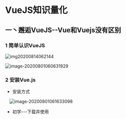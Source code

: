 

# VueJS知识量化  

## 一丶邂逅VueJS--Vue和Vuejs没有区别

### 1 简单认识VueJS

![img20200814062144](https://gitee.com/FcleverSD/Typora/raw/master/img/20200815162230.png)

![image-20200801060631929](https://cdn.jsdelivr.net/gh/FcleverB/images@master/img20200814062207.png)

### 2 安装Vue.js

- 安装方式

&emsp;![image-20200801061633098](https://cdn.jsdelivr.net/gh/FcleverB/images@master/img20200814062209.png)

- 初学---下载并使用<script>引入

&emsp;&emsp;![image-20200801061849690](https://cdn.jsdelivr.net/gh/FcleverB/images@master/img20200814062212.png)

- 使用WebStorm开发环境进行开发

  ![image-20200801062355338](https://cdn.jsdelivr.net/gh/FcleverB/images@master/img20200814062223.png)

  ![image-20200801062601220](https://cdn.jsdelivr.net/gh/FcleverB/images@master/img20200814062233.png)

### 3 Hello Vuejs

![image-20200801070735552](https://cdn.jsdelivr.net/gh/FcleverB/images@master/img20200814062235.png)

![image-20200801065239940](https://cdn.jsdelivr.net/gh/FcleverB/images@master/img20200814062239.png)

- 分析代码运行

![image-20200801070247328](https://cdn.jsdelivr.net/gh/FcleverB/images@master/img20200814062346.png)

### 4 Vue列表显示  v-for

![image-20200801071821182](https://gitee.com/FcleverSD/Typora/raw/master/img/20200815170751.png)

![image-20200801071925732](https://gitee.com/FcleverSD/Typora/raw/master/img/20200815170804.png)

![image-20200801071949694](https://cdn.jsdelivr.net/gh/FcleverB/images@master/img20200814062354.png)

### 5 案例:计数器  v-on  @click

![image-20200801074352447](https://gitee.com/FcleverSD/Typora/raw/master/img/20200815170810.png)

- 修正:methods是方法,不是函数,方法一般都是与某个实例挂钩的

![image-20200801074020160](https://gitee.com/FcleverSD/Typora/raw/master/img/20200815170822.png)

![image-20200801074037680](https://gitee.com/FcleverSD/Typora/raw/master/img/20200815170825.png)

![image-20200801074420265](https://gitee.com/FcleverSD/Typora/raw/master/img/20200815171035.png)

### 6 Vue中MVVM--Model  View  ViewModel

![1](https://gitee.com/FcleverSD/Typora/raw/master/img/20200815171040.png)

- 主要作用1:将JS中定义的数据中绑定到Dom中,而且Vue是响应式的,所以当Model数据发生改变时,页面View也会自动发生变化

- 主要作用2:当View上面有一些用户操作或者事件的时候,会回调methods中定义的指定函数,对数据进行操作

  ![1](https://gitee.com/FcleverSD/Typora/raw/master/img/20200815171101.png)

  ![image-20200801101034635](https://gitee.com/FcleverSD/Typora/raw/master/img/20200815171105.png)

  ![image-20200801101446122](https://gitee.com/FcleverSD/Typora/raw/master/img/20200815171110.png)

  - 修正:methods是方法不是函数,方法一般都是与某个实例挂钩的

  ![image-20200801101510727](https://gitee.com/FcleverSD/Typora/raw/master/img/20200815171114.png)

### 7 创建Vue实例传入的options

- 详细参考网址:https://cn.vuejs.org/v2/api/,配置的option有很多
- 常见--el,data,methods

&emsp;&emsp;![image-20200801103256661](https://gitee.com/FcleverSD/Typora/raw/master/img/20200815171119.png)

### 8 Vue生命周期

![img](https://gitee.com/FcleverSD/Typora/raw/master/img/20200815171202.png)

![image-20200801110108031](https://gitee.com/FcleverSD/Typora/raw/master/img/20200815171135.png)

## 二丶Vue基础语法

### 0 规范和ES6语法

#### 0.1 规范

- 前端普遍为缩进2个空格,更规范美观
- 后面用到的Vue脚手架工具-->.editconfig配置文件中也是要求使用2个空格进行缩进
- 添加一个vue开发的模板
  - ![image-20200801115020419](https://gitee.com/FcleverSD/Typora/raw/master/img/20200815171139.png)
  - ![image-20200801115046849](https://gitee.com/FcleverSD/Typora/raw/master/img/20200815171208.png)
  - ![image-20200801115133502](https://gitee.com/FcleverSD/Typora/raw/master/img/20200815171212.png)
  - 这样在html页面中直接输入vue然后点击tab即可自动生成

#### 0.1 ES6语法---let/var

- ![image-20200802152420187](https://gitee.com/FcleverSD/Typora/raw/master/img/20200815171215.png)
- ![image-20200802152442773](https://gitee.com/FcleverSD/Typora/raw/master/img/20200815171218.png)
- ![image-20200802152456559](https://gitee.com/FcleverSD/Typora/raw/master/img/20200815171221.png)

#### 0.2 ES6语法---const的使用

- ![image-20200802160226517](https://gitee.com/FcleverSD/Typora/raw/master/img/20200815171225.png)
- ![image-20200802160213904](https://gitee.com/FcleverSD/Typora/raw/master/img/20200815171227.png)

#### 0.3 ES6语法---对象增强写法

- ES6中,对对象字面量进行了很多增强
- ![image-20200802175221740](https://gitee.com/FcleverSD/Typora/raw/master/img/20200815171230.png)

### 1 插值操作

- 目的:将数据在DOM中进行显示
- 方式一    Mustache语法---使用{{}}形式
  - ![image-20200801125340446](https://gitee.com/FcleverSD/Typora/raw/master/img/20200815171233.png)
- 方式二   v-once
  - 主要应对的需求为第一次获取数据的时候,将数据在界面中合适位置显示,当数据发生变化之后,页面不作响应式改变
  - ![image-20200801130246041](https://gitee.com/FcleverSD/Typora/raw/master/img/20200815171238.png)
  - ![image-20200801131519894](https://gitee.com/FcleverSD/Typora/raw/master/img/20200815171241.png)
- 方式三    v-html
  - 如果从后端获取到的数据是一段html代码,如果使用Mustache语法{{}}进行输出的话,会将html的标签之类的代码也一并输出,这一般都不是我们想要的结果,如果希望让前端针对html格式进行解析的话,可以使用该指令显示出对应的内容
  - ![image-20200801133120406](https://cdn.jsdelivr.net/gh/FcleverB/images@master/typoraimgs/20200815144200.png)
  - ![image-20200801133128805](https://gitee.com/FcleverSD/Typora/raw/master/img/20200815171244.png)
- 方式四    v-text
  - 作用与Mustache相似,都是将数据显示在界面中,通常情况下,接受一个string类型数据
  - ![image-20200801133419102](https://gitee.com/FcleverSD/Typora/raw/master/img/20200815171246.png)
  - ![image-20200801133710614](https://gitee.com/FcleverSD/Typora/raw/master/img/20200815171249.png)
- 方式五   v-pre
  - 用于`跳过这个元素及其子元素的编译过程`,用来显示原本的Mustache语法
  - ![image-20200801134140247](https://gitee.com/FcleverSD/Typora/raw/master/img/20200815171251.png)
  - ![image-20200801134151984](https://gitee.com/FcleverSD/Typora/raw/master/img/20200815171254.png)
- 方式六    v-cloak  
  - cloak  斗篷的意思
  - 由于html页面的解析是从上往下解析的,我们在View中如果使用了{{}}方式来展示数据,只有当浏览器解析到JS代码中对应数据时才会进行数据绑定,但是某些情况下,JS代码可能响应比较慢的时候,可能会出现页面中先显示{{xxx}},然后JS解析完了,再显示xxx实际对应的数据,有一种"数据闪动"的错觉
  - ![image-20200801135734148](https://gitee.com/FcleverSD/Typora/raw/master/img/20200815171256.png)

### 2 绑定`属性`

#### 2.1 v-bind介绍

- 前面学习插值操作都是将值插入到模板的内容当中
- 但是,除了内容需要动态绑定依赖,元素的一些属性经常也需要动态来绑定
  - 比如动态绑定a元素的href属性
  - 比如动态绑定img元素的src属性

- 使用v-bind可以解决这个问题

  - ![image-20200802071810710](https://gitee.com/FcleverSD/Typora/raw/master/img/20200815171259.png)

#### 2.2 v-bind基础

- ![image-20200802073955312](https://gitee.com/FcleverSD/Typora/raw/master/img/20200815171302.png)

#### 2.3 v-bind语法糖---指令的简写

- ![image-20200802074113506](https://gitee.com/FcleverSD/Typora/raw/master/img/20200815171305.png)

#### 2.4 v-bind绑定class(一)--对象语法

- 绑定方式:对象语法
  - 含义为:   class中数据是一个对象
  - key可以不加单引号,value不加单引号,默认识别为变量,否则作为Boolean值(只能写Boolean值)
- 用法
  - ![image-20200802080930797](https://gitee.com/FcleverSD/Typora/raw/master/img/20200815171307.png)
  - ![image-20200802081403116](https://gitee.com/FcleverSD/Typora/raw/master/img/20200815171310.png)
  - ![image-20200802081653812](https://gitee.com/FcleverSD/Typora/raw/master/img/20200815171313.png)

#### 2.5 v-bind绑定class(二)--数组语法

- 绑定方式:数组语法
  - 含义:		class中数据为一个数组
- 用法
  - ![image-20200802081218259](https://gitee.com/FcleverSD/Typora/raw/master/img/20200815171315.png)
  - ![image-20200802082503981](https://gitee.com/FcleverSD/Typora/raw/master/img/20200815171318.png)

- 可以使用v-bind:style绑定一些css内联样式
- 平时写css属性名的时候,如font-size,在v-bind:style后,可以使用下面两种方式
  - 可以使用驼峰式  fontSize
  - 或者短横线分割,需要`用单引号括起来`  'font-size'
- ![image-20200802095742805](https://gitee.com/FcleverSD/Typora/raw/master/img/20200815171322.png)
- ![image-20200802095641792](https://gitee.com/FcleverSD/Typora/raw/master/img/20200815171325.png)
- ![image-20200802095652379](https://gitee.com/FcleverSD/Typora/raw/master/img/20200815171327.png)

#### 2.7 v-bind绑定style(二)---数组语法

- ![image-20200802102238988](https://gitee.com/FcleverSD/Typora/raw/master/img/20200815171330.png)
- ![image-20200802102227479](https://gitee.com/FcleverSD/Typora/raw/master/img/20200815171332.png)

### 3 计算属性
#### 3.1 计算属性基本使用
- 在插值语法中,可以在显示一些data中的数据
- 某些情况下,需要对数据进行一些转化后再显示,或者需要将多个数据结合起来显示
  - 如果有firstName和lastName两个变量,按照Mustache语法,显示完整名称的话,需要写{{firstName}}{{lastName}}
  - 如果多个地方需要用到,则需要重复写这样的代码
- 使用计算属性,可以很好解决上述类似问题,`计算属性写在computed`中
- ![image-20200802113047743](https://gitee.com/FcleverSD/Typora/raw/master/img/20200815171334.png)
#### 3.2 计算属性复杂使用

- 计算属性中也可以进行一些复杂操作
- ![image-20200802123251808](https://gitee.com/FcleverSD/Typora/raw/master/img/20200815171337.png)
- ![image-20200802123258767](https://gitee.com/FcleverSD/Typora/raw/master/img/20200815171342.png)

#### 3.3 计算属性的setter和getter

- 每一个计算属性都包含一个getter和setter
  - 之前的例子中,比如写了一个计算属性,使用{{totalPrice}}获取的时候,实际上就是调用getter方法
  - 某些情况下,也可以提供一个setter方法,但是不常用
- ![image-20200802131037003](https://gitee.com/FcleverSD/Typora/raw/master/img/20200815171344.png)
- ![image-20200802131016064](https://gitee.com/FcleverSD/Typora/raw/master/img/20200815171412.png)

#### 3.4 计算属性的缓存---以及和methods对比

- `计算属性多次调用的时候,只会调用一次,是有缓存的,性能高,而methods每次都是一次调用,性能低`
- 获取多次fullName,并在getter方法中输出信息,看调用了几次
- ![image-20200802131845149](https://gitee.com/FcleverSD/Typora/raw/master/img/20200815171348.png)
- ![image-20200802132013815](https://gitee.com/FcleverSD/Typora/raw/master/img/20200815171353.png)

### 4 事件监听  v-on

#### 4.1 介绍

- 前端开发中,经常需要和用户交互
  - 经常要监听用户一些动作,比如点击,拖拽,键盘事件等等
  - 在vue中,如何监听事件呢?使用V-on命令
- ![image-20200802180414832](https://gitee.com/FcleverSD/Typora/raw/master/img/20200815171415.png)

#### 4.2 v-on 基础

- ![image-20200802181432615](https://gitee.com/FcleverSD/Typora/raw/master/img/20200815171400.png)
- ![image-20200802181606457](https://gitee.com/FcleverSD/Typora/raw/master/img/20200815171403.png)

#### 4.3 v-on参数传递

- ![image-20200802191140058](https://gitee.com/FcleverSD/Typora/raw/master/img/20200815171418.png)
- ![image-20200802191149714](https://gitee.com/FcleverSD/Typora/raw/master/img/20200815171421.png)
- 

#### 4.4 v-on修饰符

- 某些情况下,拿到event的目的是进行一些事件的处理
- vue提供了修饰符来帮助处理一些事件
  - ![image-20200802204020264](https://gitee.com/FcleverSD/Typora/raw/master/img/20200815171424.png)
- ![image-20200803064913490](https://gitee.com/FcleverSD/Typora/raw/master/img/20200815171426.png)
- ![image-20200803064931697](https://gitee.com/FcleverSD/Typora/raw/master/img/20200815171429.png)
- ![image-20200803064919124](https://gitee.com/FcleverSD/Typora/raw/master/img/20200815171432.png)
- 键盘 keyCode值
  - ![image-20200803064410757](https://gitee.com/FcleverSD/Typora/raw/master/img/20200815171435.png)
  - ![image-20200803064419611](https://gitee.com/FcleverSD/Typora/raw/master/img/20200815171438.png)
  - ![image-20200803064434676](https://gitee.com/FcleverSD/Typora/raw/master/img/20200815171441.png)

### 5 条件判断---v-if

#### 5.1 v-if  v-else  v-else if

- ![image-20200803072748037](https://gitee.com/FcleverSD/Typora/raw/master/img/20200815171443.png)
- ![image-20200803072757653](https://gitee.com/FcleverSD/Typora/raw/master/img/20200815171446.png)
- ![image-20200803072812268](https://gitee.com/FcleverSD/Typora/raw/master/img/20200815171448.png)
- ![image-20200803072857702](https://gitee.com/FcleverSD/Typora/raw/master/img/20200815171451.png)

#### 5.2 登录切换案例

- ![image-20200803073801055](https://gitee.com/FcleverSD/Typora/raw/master/img/20200815171454.png)
- 案例中存在的问题
  - ![image-20200803073833213](https://gitee.com/FcleverSD/Typora/raw/master/img/20200815171456.png)
  - ![image-20200803073926895](https://gitee.com/FcleverSD/Typora/raw/master/img/20200815171459.png)

#### 5.3 v-show

- v-show和v-if作用相似,都是决定一个元素是否渲显示
- v-show与v-if的区别
  - v-if当条件为false的时候,压根不会有对应元素在dom中
  - v-show条件为false的时候,仅仅是将元素的display属性设置为none
- 开发中选择
  - 当需要在显示与隐藏直接切换频率很高的时候,选择v-show
  - 只有一次切换时,通常使用v-if,`用的更多`
- ![image-20200804060733913](https://gitee.com/FcleverSD/Typora/raw/master/img/20200815171502.png)
- ![image-20200804060649807](https://gitee.com/FcleverSD/Typora/raw/master/img/20200815171504.png)

### 6 循环遍历

#### 6.1 v-for遍历数组

- ![image-20200804063649812](https://gitee.com/FcleverSD/Typora/raw/master/img/20200815171507.png)
- ![image-20200804063705894](https://gitee.com/FcleverSD/Typora/raw/master/img/20200815171509.png)

#### 6.2 v-for遍历对象

- ![image-20200804063748409](https://gitee.com/FcleverSD/Typora/raw/master/img/20200815171514.png)
- ![image-20200804063758630](https://gitee.com/FcleverSD/Typora/raw/master/img/20200815171517.png)

#### 6.3 组件的key属性(暂时没有理解)

- ![image-20200804071145743](https://gitee.com/FcleverSD/Typora/raw/master/img/20200815171520.png)
- ![image-20200804072200593](https://gitee.com/FcleverSD/Typora/raw/master/img/20200815171522.png)

#### 6.4 检测数组更新

- ![image-20200804071850957](https://gitee.com/FcleverSD/Typora/raw/master/img/20200815171525.png)
  - ![image-20200804075210927](https://gitee.com/FcleverSD/Typora/raw/master/img/20200815171527.png)
  - ![image-20200804075419815](https://gitee.com/FcleverSD/Typora/raw/master/img/20200815171736.png)
  - push()--并且返回插入的位置,可以一次添加多个元素
  - pop()--删除最后一个元素,返回移除的元素内容
  - shiift()---删除第一个元素,返回移除的元素内容
  - unshift()--在数组最前面添加元素,返回插入元素是第几个被插入的,可以一次添加多个元素
  - splice()--插入/删除/替换
  - sort()---排序
  - reverse()---反转

### 7 购物车案例

- HTML

  ```HTML
  <!DOCTYPE html>
  <html lang="en">
  <head>
    <meta charset="UTF-8">
    <title>Title</title>
    <!--引入CSS样式-->
    <link href="style.css" rel="stylesheet" type="text/css">
  </head>
  <body>
  <div id="app">
    <div v-if="books.length">
      <table>
        <thead>
        <tr>
          <th></th>
          <th>书籍名称</th>
          <th>出版日期</th>
          <th>价格</th>
          <th>购买数量</th>
          <th>操作</th>
        </tr>
        </thead>
        <tbody>
        <tr v-for="(item,index) in books">
          <td>{{index+1}}</td>
          <td>{{item.name}}</td>
          <td>{{item.date}}</td>
          <!--保留两位小数-->
          <!--方式一：方法形式-->
          <!--      <td>{{ getFinalPrice(item.price)}}</td>-->
          <!--方式二：过滤器    参数  |  过滤器-->
          <td>{{item.price | showPrice}}</td>
          <!--      <td>{{item.price}}</td>-->
          <td>
            <button :disabled="item.count <=1" @click="decrement(item)">-</button>
            {{item.count}}
            <button @click="increment(item)">+</button>
          </td>
          <td>
            <button @click="removeBook(index)">移除</button>
          </td>
        </tr>
        </tbody>
      </table>
      <h2>总价格:{{totalPrice | showPrice}}</h2>
    </div>
    <h2 v-else>购物车为空</h2>
  </div>
  
  <!-- 二者顺序不能乱  因为main.js里面要用到vue-->
  <script src="../js/vue.js"></script>
  <script src="main.js"></script>
  <script>
  
  </script>
  </body>
  </html>
  ```

- css

  ```HTML
  table {
    border: 1px solid #e9e9e9;
    border-collapse: collapse;
    border-spacing: 0;
  }
  
  th, td {
    padding: 8px 16px;
    border: 1px solid #e9e9e9;
    text-align: left;
  }
  
  th {
    background-color: #f7f7f7;
    color: #5c6b77;
    font-weight: 600;
  }
  ```

- js

  ```HTML
  const app = new Vue({
    el: '#app',
    data: {
      disable: false,
      books: [
        {
          id: 1,
          name: '《算法导论》',
          date: '2006-9',
          price: 85.00,
          count: 1
        },
        {
          id: 2,
          name: '《UNIX编程艺术》',
          date: '2006-2',
          price: 59.00,
          count: 1
        },
        {
          id: 3,
          name: '《编程珠玑》',
          date: '2008-10',
          price: 39.00,
          count: 1
        },
        {
          id: 4,
          name: '《代码大全》',
          date: '2006-3',
          price: 128.00,
          count: 1
        },
      ]
    },
    methods: {
      decrement(item){
        if (item.count != 1){
          item.count--;
        }
        this.disable = true;
      },
      increment(item){
        item.count++
      },
      removeBook(index){
        this.books.splice(index,1);
      },
      // getFinalPrice(price){
      //   return '￥'+price.toFixed(2);
      // }
    },
    filters: {
      //会自动传入参数
      showPrice(price){
        return '￥'+price.toFixed(2);
      }
    },
    computed: {
      totalPrice(){
        let sum=0;
        // for(let i=0;i<this.books.length;i++){
        //   sum += this.books[i].price * this.books[i].count;
        // }
        for(let book of this.books){
          sum += book.price * book.count;
        }
        return sum;
      }
    }
  })
  ```

- 效果

  ![image-20200805155407635](https://gitee.com/FcleverSD/Typora/raw/master/img/20200815171534.png)

### 8 v-model

#### 8.1 基本使用和原理

- ![image-20200805192026804](https://gitee.com/FcleverSD/Typora/raw/master/img/20200815171537.png)
- ![image-20200805192034863](https://gitee.com/FcleverSD/Typora/raw/master/img/20200815171741.png)

#### 8.2 v-model结合radio

- 注意:label标签中for属性的巧妙使用--与对应元素绑定

- ![image-20200806092057526](https://gitee.com/FcleverSD/Typora/raw/master/img/20200815171541.png)

#### 8.3 v-model结合Checkbox

- 新了解
  - checkbox可以实现单选或者多选
- ![image-20200806095154283](https://gitee.com/FcleverSD/Typora/raw/master/img/20200815171544.png)
- ![image-20200806095229631](https://gitee.com/FcleverSD/Typora/raw/master/img/20200815171547.png)

#### 8.4 v-model结合select

- ![image-20200806130247362](https://gitee.com/FcleverSD/Typora/raw/master/img/20200815171549.png)
- ![image-20200806130256118](https://gitee.com/FcleverSD/Typora/raw/master/img/20200815171552.png)
- ![image-20200806130315628](https://gitee.com/FcleverSD/Typora/raw/master/img/20200815171554.png)

#### 8.5 值绑定

- ![image-20200806140136173](https://gitee.com/FcleverSD/Typora/raw/master/img/20200815171557.png)

- ![image-20200806140116932](https://gitee.com/FcleverSD/Typora/raw/master/img/20200815171600.png)

#### 8.6 v-model修饰符使用

- ![image-20200806135831860](https://gitee.com/FcleverSD/Typora/raw/master/img/20200815171603.png)

- ![image-20200806135733494](https://gitee.com/FcleverSD/Typora/raw/master/img/20200815171605.png)

## 三丶组件化开发

### 1 认识组件化

#### 1.1 什么是组件化

- ![image-20200806143919701](https://gitee.com/FcleverSD/Typora/raw/master/img/20200815171608.png)

#### 1.2 vue中组件化思想

- ![image-20200806144206857](https://gitee.com/FcleverSD/Typora/raw/master/img/20200815171611.png)

### 2 注册组件

#### 2.1 步骤

- `通过下面这种方式默认的就是全局组件,对于局部组件后续会谈到`

- ![image-20200806155531483](https://gitee.com/FcleverSD/Typora/raw/master/img/20200815171614.png)
- ![image-20200806155618513](https://gitee.com/FcleverSD/Typora/raw/master/img/20200815171617.png)

#### 2.2 步骤解析

- ![image-20200806155730626](https://gitee.com/FcleverSD/Typora/raw/master/img/20200815171619.png)
- ![image-20200806155741883](https://gitee.com/FcleverSD/Typora/raw/master/img/20200815171622.png)

### 3 全局组件和局部组件

- ![image-20200806161217780](https://gitee.com/FcleverSD/Typora/raw/master/img/20200815171626.png)
- ![image-20200806161337973](https://gitee.com/FcleverSD/Typora/raw/master/img/20200815171628.png)

#### 3.1 全局组件

- ![image-20200806161242905](https://gitee.com/FcleverSD/Typora/raw/master/img/20200815171631.png)

#### 3.2 局部组件

- ![image-20200806161247410](https://gitee.com/FcleverSD/Typora/raw/master/img/20200815171637.png)

### 4 父组件和子组件

- ![image-20200806165254329](https://gitee.com/FcleverSD/Typora/raw/master/img/20200815171640.png)

- ![image-20200806165031036](https://gitee.com/FcleverSD/Typora/raw/master/img/20200815171643.png)
- ![image-20200806165158658](https://gitee.com/FcleverSD/Typora/raw/master/img/20200815171646.png)

### 5 注册组件语法糖

- ![image-20200806173047472](https://gitee.com/FcleverSD/Typora/raw/master/img/20200815171648.png)
- ![image-20200806173140712](https://gitee.com/FcleverSD/Typora/raw/master/img/20200815171651.png)

### 6 模板的分离写法--template写起来结构比较复杂

- ![image-20200806180117520](https://gitee.com/FcleverSD/Typora/raw/master/img/20200815171656.png)
- ![image-20200806180148246](https://gitee.com/FcleverSD/Typora/raw/master/img/20200815171659.png)

### 7 组件数据存放

#### 7.1 组件`不可以访问`vue实例中的数据(data中数据)

- ![image-20200807072535666](https://gitee.com/FcleverSD/Typora/raw/master/img/20200815171702.png)
- ![image-20200810073543218](https://gitee.com/FcleverSD/Typora/raw/master/img/20200815171705.png)
- ![image-20200810073602301](https://gitee.com/FcleverSD/Typora/raw/master/img/20200815171707.png)

### 5 父子组件通信

- ![image-20200810073629136](https://gitee.com/FcleverSD/Typora/raw/master/img/20200815171710.png)

### 6 父级向子级传递

- ![image-20200810073640980](https://gitee.com/FcleverSD/Typora/raw/master/img/20200815171712.png)
- ![image-20200810073651831](https://gitee.com/FcleverSD/Typora/raw/master/img/20200815171715.png)
- ![image-20200810073734431](https://gitee.com/FcleverSD/Typora/raw/master/img/20200815171718.png)
- ![image-20200810073727788](https://gitee.com/FcleverSD/Typora/raw/master/img/20200815171721.png)

### 7 父传子驼峰问题

- ![image-20200810073842392](https://gitee.com/FcleverSD/Typora/raw/master/img/20200815171723.png)

### 8 子级向父级传递

- ![image-20200810075238448](https://gitee.com/FcleverSD/Typora/raw/master/img/20200815171726.png)

### 9 父子组件访问方式

#### 9.1 父组件访问子组件

##### 9.1.1 $children

- 父组件中获取的$children数组的长度不是根据父组件中components属性中定义的数量决定的，而是看父组件管理的app中使用了多少次子组件
- 通过$children[3].name等索引的方式获取子组件中的数据是不可取的，因为需求在变化，可能就会出现之前指定的索引值，不能获取到对应数据（比如中间插入了新的子组件，那么索引值就需要变化）
- ![image-20200813084027676](https://cdn.jsdelivr.net/gh/FcleverB/images@master/img20200813084027.png)
- ![image-20200813083920851](https://cdn.jsdelivr.net/gh/FcleverB/images@master/img20200813083920.png)
- ![image-20200813083817970](https://cdn.jsdelivr.net/gh/FcleverB/images@master/img20200813083818.png)
- ![image-20200810183814392](https://gitee.com/FcleverSD/Typora/raw/master/img/20200815171730.png)
- ![image-20200813084127560](https://cdn.jsdelivr.net/gh/FcleverB/images@master/img20200813084127.png)

##### 9.1.2 $refs

- 父访问子更常用的方式，绝大多数都采用这个，this.$refs是一个对象类型，默认是一个空对象
- ![image-20200813084157149](https://cdn.jsdelivr.net/gh/FcleverB/images@master/img20200813084157.png)

#### 9.2 子组件访问父组件

##### 9.2.1 $parent

- ![image-20200813085159281](https://cdn.jsdelivr.net/gh/FcleverB/images@master/img20200813085225.png)
- ![image-20200813085302321](https://cdn.jsdelivr.net/gh/FcleverB/images@master/img20200813085302.png)
- 这里的父组件本身就是一个Vue实例，因此输出的时候显示的是一个Vue对象
- ![image-20200813085052955](https://cdn.jsdelivr.net/gh/FcleverB/images@master/img20200813085230.png)
- ![image-20200813090247842](https://cdn.jsdelivr.net/gh/FcleverB/images@master/img20200813090247.png)

#### 9.3 $root访问根组件

- 作用:访问到当前组件的根组件,可以获取到根组件的数据
- 获取到的内容是对象类型

### 10 非父子组件通信---视频未讲

- ![image-20200813091354027](https://cdn.jsdelivr.net/gh/FcleverB/images@master/img20200813091354.png)

### 11 插槽slot

#### 11.1 编译作用域

#### 11.2 为什么使用slot

- slot翻译为插槽
  - 插槽的目的是让设备具备更多的扩展性
- 组件的插槽
  - 可以由使用者来决定组件内部显示什么内容,通过传参的方式
  - ![image-20200813091602316](https://cdn.jsdelivr.net/gh/FcleverB/images@master/img20200813091602.png)

#### 11.3 如何封装slot

- ![image-20200814063222861](https://cdn.jsdelivr.net/gh/FcleverB/images@master/typoraimgs/20200814074441.png)

#### 11.4 slot基本使用

- ![image-20200814065459560](https://cdn.jsdelivr.net/gh/FcleverB/images@master/typoraimgs/20200814065459.png)
- ![image-20200814064930395](https://cdn.jsdelivr.net/gh/FcleverB/images@master/img20200814065058.png)
- ![image-20200814064946277](https://cdn.jsdelivr.net/gh/FcleverB/images@master/typoraimgs/20200814065254.png)

#### 11.5 具名插槽slot

- 在组件的使用中
  - 传入的值会替换组件中template中的所有非具名插槽,具名插槽不受影响
    - 而且传入多个值的话,那么多个值也都会传递到插槽中,不会发生替换
  - 传入的值如果想要替换具名插槽,就需要在传入的值的标签内定义slot属性并指定对应slot的name属性值
    - 对同一个具名插槽指定传入值,多个值都会传入进去,不会发生覆盖
- ![image-20200814072246938](https://cdn.jsdelivr.net/gh/FcleverB/images@master/typoraimgs/20200814074431.png)
- ![image-20200814072220540](https://cdn.jsdelivr.net/gh/FcleverB/images@master/typoraimgs/20200814074425.png)

#### 11.6 编译作用域

- 父组件模板的所有东西都会在父级作用域内编译；子组件模板的所有东西都会在子级作用域内编译。
- ![image-20200814080437813](https://cdn.jsdelivr.net/gh/FcleverB/images@master/typoraimgs/20200814080437.png)
- ![image-20200814080422787](https://cdn.jsdelivr.net/gh/FcleverB/images@master/typoraimgs/20200814080422.png)

#### 11.7 作用域插槽

- 作用域插槽是一个比较难理解的点,官方文档说的不是很清晰
- `父组件替换子组件中插槽中的标签,但是内容由子组件提供`
- 需求
  - ![image-20200814083049098](https://cdn.jsdelivr.net/gh/FcleverB/images@master/typoraimgs/20200814085410.png)
- ![image-20200814085207855](https://cdn.jsdelivr.net/gh/FcleverB/images@master/typoraimgs/20200814085432.png)
- ![image-20200814085321824](https://cdn.jsdelivr.net/gh/FcleverB/images@master/typoraimgs/20200814085410.png)
- ![image-20200814085352913](https://cdn.jsdelivr.net/gh/FcleverB/images@master/typoraimgs/20200814085352.png)

## 四丶模块化开发

- 模块化---现在前端三大框架(Angular、React、Vue)---开发时都用到了模块化思想

### 1 JavaScript原始功能

- ![image-20200815123916713](https://cdn.jsdelivr.net/gh/FcleverB/images@master/typoraimgs/20200815144304.png)

### 2 匿名函数解决方案

- ![image-20200815141534307](https://cdn.jsdelivr.net/gh/FcleverB/images@master/typoraimgs/20200815144257.png)

### 3 使用模块作为出口

- ![image-20200815141655956](https://cdn.jsdelivr.net/gh/FcleverB/images@master/typoraimgs/20200815143505.png)

### 4 CommonJS

- ![image-20200815153803255](https://gitee.com/FcleverSD/Typora/raw/master/img/20200815153803.png)

### 5 export使用

- ![image-20200815160508368](https://gitee.com/FcleverSD/Typora/raw/master/img/20200815160508.png)

### 6 导出函数或者类

- ![image-20200815160519309](https://gitee.com/FcleverSD/Typora/raw/master/img/20200815160519.png)

### 7 export default

- 前面讲的导出方式,你导出什么名字,别人导入时,使用的名字也是这个,不能改变
- 通过export default可以让别人使用时自定义使用什么名称来使用导入的内容
- ![image-20200815161805849](https://gitee.com/FcleverSD/Typora/raw/master/img/20200815161805.png)
- ![image-20200815161813270](https://gitee.com/FcleverSD/Typora/raw/master/img/20200815161813.png)

- ![image-20200815160531983](https://gitee.com/FcleverSD/Typora/raw/master/img/20200815160532.png)

### 8 import使用

- ![image-20200815160541000](https://gitee.com/FcleverSD/Typora/raw/master/img/20200815160541.png)

## 五丶webpack详解----卸磨杀驴

### 1 认识Webpack

### 1.1 什么是Webpack

- webpack是属于一种开发时依赖,开发过程中需要使用它对项目中一些模块进行打包,后面直接使用打包后的文件即可,在项目开发完毕后就用不到webpack了,有种"卸磨杀驴"的感觉.

- ![image-20200815174229796](https://gitee.com/FcleverSD/Typora/raw/master/img/20200815174229.png)

### 1.2 前端模块化

- ![image-20200815174243208](https://gitee.com/FcleverSD/Typora/raw/master/img/20200815174243.png)

### 1.3 和grunt/gulp的对比

- ![image-20200815174258328](https://gitee.com/FcleverSD/Typora/raw/master/img/20200815174258.png)

### 1.4 webpack安装

- ![image-20200815174312281](https://gitee.com/FcleverSD/Typora/raw/master/img/20200815174312.png)

### 2 准备工作

- ![image-20200815182806654](https://gitee.com/FcleverSD/Typora/raw/master/img/20200815182806.png)
- ![image-20200815182817668](https://gitee.com/FcleverSD/Typora/raw/master/img/20200815182817.png)
- ![image-20200815182828152](https://gitee.com/FcleverSD/Typora/raw/master/img/20200815182828.png)

### 3 入口和出口

- ![image-20200815190359661](https://gitee.com/FcleverSD/Typora/raw/master/img/20200815190359.png)
- ![image-20200815190415445](https://gitee.com/FcleverSD/Typora/raw/master/img/20200815190415.png)
- 动态获取绝对路径的时候,我们需要借助于node的path包,但是当前项目中并没有这个包,所以需要安装一下
- 通过使用npm init来进行初始化
  - ![image-20200815185635868](https://gitee.com/FcleverSD/Typora/raw/master/img/20200815185635.png)
  - ![image-20200815185825308](https://gitee.com/FcleverSD/Typora/raw/master/img/20200815185825.png)
- 此时在目录中会生成一个pakage.json的文件,该文件记录了当前项目的一些信息
  - ![image-20200815185858240](https://gitee.com/FcleverSD/Typora/raw/master/img/20200815185858.png)
  - ![image-20200815185918415](https://gitee.com/FcleverSD/Typora/raw/master/img/20200815185918.png)
- npm run xxx一些命令
  - npm run serve:
  - npm run build:打包
  - num run xxx:此时就会查找项目中的package.json文件中的scripts(脚本),比如下面这个文件内容
    - ![image-20200816080547060](https://gitee.com/FcleverSD/Typora/raw/master/img/20200816080547.png)
    - 此时执行npm run test的时候,就会执行该文件中对应于test的命令
  - 此时就可以联系一下深圳案件的前端项目中,README.md文档中写的需要安装依赖的命令了
    - ![image-20200816081203814](https://gitee.com/FcleverSD/Typora/raw/master/img/20200816081203.png)
    - 这里就可以在项目根目录下去找对应的package.json文件了,为啥非得是项目根下的,因为README.md文档里面直接直接该命令,默认打开Terminal的时候就是项目根,因此可以推测npm init的命令执行位置也是项目根目录
      - ![image-20200816081334983](https://gitee.com/FcleverSD/Typora/raw/master/img/20200816081335.png)
  - 使用这种方式的优点在于它执行的命令是优先在本地执行该命令,之前都是全局的安装了webpack,但是在实际开发中,每个项目都有本地的一个webpack的包,这个是为了更好的适用于当前项目的特点,可能项目使用的某些版本和全局的有区别.

### 4 局部安装webpack

- ![image-20200816084408891](https://gitee.com/FcleverSD/Typora/raw/master/img/20200816084408.png)
- 第一步,项目中安装局部webpack,跟教程的话,也是安装一个3.6.0的,Vue CLI3中升级到了webpack4,但是将配置文件隐藏了起来,看起来不方便(公司内网安装不行,需要换外网)
  - ![image-20200816084820264](https://gitee.com/FcleverSD/Typora/raw/master/img/20200816084820.png)
  - ![image-20200816085413861](https://gitee.com/FcleverSD/Typora/raw/master/img/20200816085413.png)
- 第二步,查看安装后的改变
  - 执行安装命令的路径也很关键,在哪里执行命令,npm下载的一些文件就会存在于当前文件目录下
  - ![image-20200816084939038](https://gitee.com/FcleverSD/Typora/raw/master/img/20200816084939.png)
  - 查看一下package.json文件,可以发现新增了一些内容,该内容为开发时依赖,与之对应的是运行时依赖,也是可以定义在package.json文件中,比如下图二(该部分不是上面命令自动生成的,而是自己写出来作为比较的)
    - ![image-20200816085459574](https://gitee.com/FcleverSD/Typora/raw/master/img/20200816085459.png)
    - ![image-20200816085724447](https://gitee.com/FcleverSD/Typora/raw/master/img/20200816085724.png)
  - node_modules文件夹是默认生成的目录,里面含有一大堆的包,里面我们可以找到webpack
    - ![image-20200816085922229](https://gitee.com/FcleverSD/Typora/raw/master/img/20200816085922.png)
    - 但是只要是在终端中输入webpack命令使用的都是全局webpack,终端包括两个win+r+cmd和IDEA的Terminal
    - 如何使用本地webpack呢?
      - 第一种:通过package.json中定义一个脚本,执行webpack命令,那么实际执行的就是本地的webpack命令
        - ![image-20200816090426829](https://gitee.com/FcleverSD/Typora/raw/master/img/20200816090426.png)
        - ![image-20200816093628124](https://gitee.com/FcleverSD/Typora/raw/master/img/20200816093628.png)
      - 第二种
        - 通过node_modules文件夹中的webpack命令
        - ![image-20200816090719822](https://gitee.com/FcleverSD/Typora/raw/master/img/20200816090719.png)
  - package-lock.json
    - ![image-20200816094719184](https://gitee.com/FcleverSD/Typora/raw/master/img/20200816094719.png)

### 5 loader

#### 5.1 介绍

- ![image-20200816100903991](https://gitee.com/FcleverSD/Typora/raw/master/img/20200816100904.png)
- ![image-20200816115842967](https://gitee.com/FcleverSD/Typora/raw/master/img/20200816115843.png)

#### 5.2 CSS文件处理

- ![image-20200816102641767](https://gitee.com/FcleverSD/Typora/raw/master/img/20200816102641.png)
- ![image-20200816102700088](https://gitee.com/FcleverSD/Typora/raw/master/img/20200816102700.png)
- 如果不清楚使用哪个loader的话,可以进入到官网中进行查看
  - ![image-20200816103931847](https://gitee.com/FcleverSD/Typora/raw/master/img/20200816103931.png)
  - 然后需要哪种loader直接点击对应的loader即可进入到详细介绍中,比如css-loader
    - 其中test是正则表达式,是用来做匹配的
    - ![image-20200816104102030](https://gitee.com/FcleverSD/Typora/raw/master/img/20200816104102.png)
- 一定要注意后续安装的各种loader都要和视频中版本匹配一致,否则会出错
- ![image-20200816111334236](https://gitee.com/FcleverSD/Typora/raw/master/img/20200816111334.png)
- ![image-20200816111344798](https://gitee.com/FcleverSD/Typora/raw/master/img/20200816111344.png)
- 再次执行npm run build进行打包,然后查看是否背景颜色发生了变化
  - ![image-20200816111433075](https://gitee.com/FcleverSD/Typora/raw/master/img/20200816111433.png)
- 安装后的loader都可以在package.json中看到配置信息
  - ![image-20200816114718716](https://gitee.com/FcleverSD/Typora/raw/master/img/20200816114718.png)

#### 5.3 less文件处理

- ![image-20200816121520614](https://gitee.com/FcleverSD/Typora/raw/master/img/20200816121520.png)
- ![image-20200816121529726](https://gitee.com/FcleverSD/Typora/raw/master/img/20200816121529.png)
- ![image-20200816121541430](https://gitee.com/FcleverSD/Typora/raw/master/img/20200816121541.png)

#### 5.4 图片文件处理

- ![](https://gitee.com/FcleverSD/Typora/raw/master/img/20200816142801.png)
- ![image-20200816142813219](https://gitee.com/FcleverSD/Typora/raw/master/img/20200816142813.png)
- ![image-20200816142821479](https://gitee.com/FcleverSD/Typora/raw/master/img/20200816142821.png)
- ![image-20200816142829122](https://gitee.com/FcleverSD/Typora/raw/master/img/20200816142829.png)
- ![image-20200816142837971](https://gitee.com/FcleverSD/Typora/raw/master/img/20200816142838.png)

#### 5.5 ES6语法处理

- ![image-20200816144522307](https://gitee.com/FcleverSD/Typora/raw/master/img/20200816144522.png)

### 6 webpack集成Vue

#### 6.1 引入vue.js

- ![image-20200817084451859](https://gitee.com/FcleverSD/Typora/raw/master/img/20200817084452.png)

#### 6.2 打包项目--错误信息

- ![](https://gitee.com/FcleverSD/Typora/raw/master/img/20200817084505.png)

#### 6.3 el和template区别

- ![image-20200817090217331](https://gitee.com/FcleverSD/Typora/raw/master/img/20200817090217.png)
- ![image-20200817090230355](https://gitee.com/FcleverSD/Typora/raw/master/img/20200817090230.png)

#### 6.4 vue组件化开发引入

- ![image-20200817142156575](https://gitee.com/FcleverSD/Typora/raw/master/img/20200817142156.png)

#### 6.5 .vue文件封装处理

- ![image-20200817142210008](https://gitee.com/FcleverSD/Typora/raw/master/img/20200817142210.png)
- ![image-20200817142218238](https://gitee.com/FcleverSD/Typora/raw/master/img/20200817142218.png)

### 7 Plugin

- ![image-20200817172524937](https://gitee.com/FcleverSD/Typora/raw/master/img/20200817172525.png)
- ![image-20200817172535484](https://gitee.com/FcleverSD/Typora/raw/master/img/20200817172535.png)
- ![image-20200817172543438](https://gitee.com/FcleverSD/Typora/raw/master/img/20200817172543.png)
- 开发阶段是不推荐对JS代码进行压缩的,因为压缩之后的代码难以阅读,而且在浏览器进行调试非常不方便,等代码测试完发布的时候再使用压缩就可以了
- ![image-20200817172553805](https://gitee.com/FcleverSD/Typora/raw/master/img/20200817172553.png)

### 8 搭建本地服务器

- ![image-20200817181136957](https://gitee.com/FcleverSD/Typora/raw/master/img/20200817181137.png)
- ![image-20200817181146563](https://gitee.com/FcleverSD/Typora/raw/master/img/20200817181146.png)
- ![image-20200817181153306](https://gitee.com/FcleverSD/Typora/raw/master/img/20200817181153.png)

### webpack配置文件的分离

- 将原本的webpack.config.js文件抽离成3个文件:base.config.js是开发和生产环境中都可以使用的,prod.config.js文件是生产环境中使用的依赖,dev.config.js文件是开发时用到的依赖

- base.config.js

  ```
  /*
  * 使用node的语法来使用绝对路径
  * */
  // require方式导入包的时候,默认从node_module下开始查找
  const path = require('path');   //会自动在node包中查找
  const VueLoaderPlugin = require('vue-loader/lib/plugin')
  const webpack = require('webpack')  //版权信息,将版权信息打印在打包后的文件中
  const HtmlWebpackPlugin = require('html-webpack-plugin')
  const uglifyjswebpackplugin = require('uglifyjs-webpack-plugin')  //js文件压缩
  
  module.exports = {
    // 入口:可以是字符串/数组/对象,本次中入口只有一个,所以写一个字符串就行了
    entry: './src/main.js',
    // 出口:一般是一个对象,至少至少包含两个属性,path表示输出路径,filename表示输出的文件名
    output: {    //出口,打包后输出文件的位置
      //动态获取绝对路径
      // __dirname是一个全局变量,保存着当前文件所在的文件路径,继续拼接一个字符串,最终形成一个路径
      path: path.resolve(__dirname, 'dist'),   //path必须要写绝对路径,否则会报错
      filename: 'bundle.js',
      // publicPath: 'dist/'   //涉及到url的内容打包之后都会到该目录下(实际是前面拼接该路径)
    },
    module: {
      rules: [
        {
          test: /\.css$/,
          // 数组形式设置loader,从右向左加载
          use: ['style-loader', 'css-loader']
        },
        //使用对象的方式,可以针对不同的loader设置其他属性
        {
          test: /\.less$/,
          // 注意loader的顺序,加载顺序从下往上,其实也是从右往左
          use: [{
            loader: "style-loader" // creates style nodes from JS strings
          }, {
            loader: "css-loader" // translates CSS into CommonJS
          }, {
            loader: "less-loader" // compiles Less to CSS
          }]
        },
        //图片文件
        {
          test: /\.(png|jpg|gif)$/,
          use: [
            {
              loader: 'url-loader',
              options: {
                name: 'img/[name].[hash:8].[ext]',
                limit: 40960    // 40*1024=40960k
              }
            }
          ]
        },
        //配置babel
        {
          test: /\.js$/,
          exclude: /(node_modules|bower_components)/,
          use: {
            loader: 'babel-loader',
            options: {
              presets: ['es2015']
            }
          }
        },
        //配置vueloader
        {
          test: /\.vue$/,
          use: ['vue-loader'],
        }
      ],
    },
    resolve: {
      alias: {
        'vue$': 'vue/dist/vue.esm.js'
      }
    },
    plugins: [
      new VueLoaderPlugin(),
      new webpack.BannerPlugin('最终版本归Fclever所有'),
      new HtmlWebpackPlugin({
        //从当前目录开始查找
        template: 'index.html'
      }),
    ],
  }
  ```

- prod.config.js

  ```
  /*
  * 生产环境
  * */
  const uglifyjswebpackplugin = require('uglifyjs-webpack-plugin')  //js文件压缩
  
  module.exports = {
    plugins: [
      new uglifyjswebpackplugin()
    ]
  }
  ```

  

- dev.config.js

  ```
  /*
  * 开发时
  * */
  module.exports = {
    devServer: {
      contentBase: './dist',
      inline: true,
      port: 9091
    }
  }
  ```

  

- 需要安装一个包  npm install webpack-merge@4.1.5 --save-dev,然后修改配置文件内容

  - ![image-20200818075907812](https://gitee.com/FcleverSD/Typora/raw/master/img/20200818075907.png)
  - ![image-20200818075915577](https://gitee.com/FcleverSD/Typora/raw/master/img/20200818075915.png)

- 这样配置完之后,就可以吧原本的webpack.config.js删除了,此时如果在06文件路径下执行一些npn命令就会报错了,因为找不到对应的配置文件

  - ![image-20200818075137061](https://gitee.com/FcleverSD/Typora/raw/master/img/20200818075137.png)

- 所以需要在package.json文件中配置对应的配置文件的位置

  - ![image-20200818075321650](https://gitee.com/FcleverSD/Typora/raw/master/img/20200818075321.png)

- 重新执行npm run build,可以发现实际打包后的文件在build/dist文件夹下面,因为base.config.js文件在build目录下,打包的输出目录也是基于该文件的路径下去存储的

  - ![image-20200818080255985](https://gitee.com/FcleverSD/Typora/raw/master/img/20200818080256.png)

## 六丶Vue CLI详解(脚手架)

### 1 什么是Vue CLI

- ![image-20200818112546722](https://gitee.com/FcleverSD/Typora/raw/master/img/20200818112546.png)

### 2 Vue CLI使用前提--Node|Webpack

- ![](https://gitee.com/FcleverSD/Typora/raw/master/img/20200818112612.png)
- ![image-20200818112626735](https://gitee.com/FcleverSD/Typora/raw/master/img/20200818112626.png)

### 3 VueCLI使用

- ![image-20200818112640153](https://gitee.com/FcleverSD/Typora/raw/master/img/20200818112640.png)
- ![image-20200818112650189](https://gitee.com/FcleverSD/Typora/raw/master/img/20200818112650.png)

### 4 VueCLI详解

- ![image-20200818112930537](https://gitee.com/FcleverSD/Typora/raw/master/img/20200818112930.png)
- ![image-20200818112939267](https://gitee.com/FcleverSD/Typora/raw/master/img/20200818112939.png)
- ![image-20200818112955978](https://gitee.com/FcleverSD/Typora/raw/master/img/20200818112956.png)

### 5 目录结构详解

- ![image-20200818112730385](https://gitee.com/FcleverSD/Typora/raw/master/img/20200818112730.png)
- ![image-20200818112741639](https://gitee.com/FcleverSD/Typora/raw/master/img/20200818112741.png)

### 6 Runtime-Compiler和Runtime-only的区别

- 新建两个项目
  - ![image-20200818134517110](https://gitee.com/FcleverSD/Typora/raw/master/img/20200818134517.png)
  - ![image-20200818134649390](https://gitee.com/FcleverSD/Typora/raw/master/img/20200818134649.png)
- 二者的区别仅仅在一个文件中--->src/main.js
  - ![image-20200819101621762](https://gitee.com/FcleverSD/Typora/raw/master/img/20200819101621.png)
  - runtime-compiler中首先在components中进行了组件注册,然后在template中进行了使用
  - runtime-only:使用了render渲染,然后使用了一个箭头函数,该箭头函数的实质是下面这样子
    - ![image-20200819102033103](https://gitee.com/FcleverSD/Typora/raw/master/img/20200819102033.png)
- 关于render中箭头函数的使用理解,先谈一下Vue程序的执行流程
  - ![image-20200819102447707](https://gitee.com/FcleverSD/Typora/raw/master/img/20200819102447.png)
  - 在创建的vue实例中,如果加入了template,那么vue会将该模板保存在vue实例下的options中,然后会将该template模板进行parse(解析)为ast(抽象语法树  abstract syntax tree),然后再将ast进行compile(编译)为一个render函数,之后会通过render函数把对应的template最终转为virtual dom(虚拟DOM),然后再把虚拟DOM渲染为真实DOM就可以在页面中显示了
- 对比
  - ![image-20200819105715224](https://gitee.com/FcleverSD/Typora/raw/master/img/20200819105715.png)
  - ![image-20200819105728241](https://gitee.com/FcleverSD/Typora/raw/master/img/20200819105728.png)
- 发现一个有趣的事情
  - 使用npm run dev的方式启动脚手架搭建的项目时,默认是8080端口,但是如果出现端口已经被占用的时候,默认启动端口会增加,直到找到一个合适端口
- 项目一些分析(以15-runtimecompiler为例)
  - 程序入口;src/main.js
    - 在main.js中,创建了一个Vue使用,并通过el挂载了一个id为app的标签
    - ![image-20200819094518461](https://gitee.com/FcleverSD/Typora/raw/master/img/20200819094518.png)
  - 在项目根路径下有一个index.html,里面含有一个id=app的div,该div就是被Vue所管理的
    - ![image-20200819094531648](https://gitee.com/FcleverSD/Typora/raw/master/img/20200819094531.png)
  - 同时还可以注意到main.js中创建的Vue实例中还包含了components和template,并且components中使用了import的App组件,而template中使用了该组件,并且template的内容会覆盖掉el挂载的div
    - ![image-20200819094846168](https://gitee.com/FcleverSD/Typora/raw/master/img/20200819094846.png)
    - ![image-20200819095222500](https://gitee.com/FcleverSD/Typora/raw/master/img/20200819095222.png)
  - 可以看到App.vue导出的template中还使用了<HelloWorld/>的标签,这个也是导入了components/HelloWorld.vue的内容
    - ![image-20200819095416271](https://gitee.com/FcleverSD/Typora/raw/master/img/20200819095416.png)
  - 查看一下HelloWorld.vue中的内容,它实际上是制作了一个页面,然后导出
    - ![image-20200819095514857](https://gitee.com/FcleverSD/Typora/raw/master/img/20200819095514.png)
  - 使用了ESLint,想要关闭该如何关闭呢?
    - 在config/index.js文件,找到useEslint,将其设置为false即可

### 7 render函数的使用

#### 7.1 createElement

- 普通用法
  - ![image-20200819115340724](https://gitee.com/FcleverSD/Typora/raw/master/img/20200819115340.png)
  - ![image-20200819111803766](https://gitee.com/FcleverSD/Typora/raw/master/img/20200819111803.png)
    - ![image-20200819111818765](https://gitee.com/FcleverSD/Typora/raw/master/img/20200819111818.png)
  - ![image-20200819115148254](https://gitee.com/FcleverSD/Typora/raw/master/img/20200819115148.png)
    - ![image-20200819115156574](https://gitee.com/FcleverSD/Typora/raw/master/img/20200819115156.png)
- 高级用法  传入组件
  - 传入自定义组件
    - ![image-20200819120232715](https://gitee.com/FcleverSD/Typora/raw/master/img/20200819120232.png)
    - ![image-20200819120359199](https://gitee.com/FcleverSD/Typora/raw/master/img/20200819120359.png)
  - 既然能够传入cpn ,那么通过import导入的组件当然也可以传递了
    - ![image-20200819120312743](https://gitee.com/FcleverSD/Typora/raw/master/img/20200819120312.png)
    - ![image-20200819120410894](https://gitee.com/FcleverSD/Typora/raw/master/img/20200819120410.png)
- 此外对于.vue文件来说,组件内的template模板最终也会被渲染为render函数,具体帮我们进行转换的工具是vue-template-compiler

### 8 npm run build

- ![image-20200819131628160](https://gitee.com/FcleverSD/Typora/raw/master/img/20200819131628.png)

### 9 npm run dev

- ![image-20200819131636585](https://gitee.com/FcleverSD/Typora/raw/master/img/20200819131636.png)

### 10 修改配置：webpack.base.conf.js起别名(用到再讲)

### 11 认识Vue CLI3

- 创建项目 vue create   xxx
  - ![image-20200819133304005](https://gitee.com/FcleverSD/Typora/raw/master/img/20200819133304.png)
  - 这里选择手动配置,方便我们了解有哪些内容需要配置
  - ![image-20200819134208142](https://gitee.com/FcleverSD/Typora/raw/master/img/20200819134208.png)
  - 选择Vue2版本,3版本还只是预览版
    - ![image-20200819134307965](https://gitee.com/FcleverSD/Typora/raw/master/img/20200819134308.png)
  - 选择你打算将Babel,ESLint等一些配置存放在哪个位置,老师推荐选择第一个<专门的配置文件>
    - ![image-20200819134612625](https://gitee.com/FcleverSD/Typora/raw/master/img/20200819134612.png)
  - 此时vue会问你是否将刚刚的几步配置保存一个历史记录,方便后续直接使用,如果保存的话,后续就会出现在please pick a preset中,这里选择yes,然后会让你给你刚刚的配置起个名字,当然是fclever,同时也会告诉你,自定义的配置保存在了哪里
    - ![image-20200819134959262](https://gitee.com/FcleverSD/Typora/raw/master/img/20200819134959.png)
    - ![image-20200819140121486](https://gitee.com/FcleverSD/Typora/raw/master/img/20200819140121.png)
  - 脚手架3中,启动项目的方式为npm run serve  
    - 回顾  脚手架2的时候为npm run dev
    - ![image-20200819141128366](https://gitee.com/FcleverSD/Typora/raw/master/img/20200819141128.png)
- 此时我们看一下main.js(程序的入口),可以看到有些不同的内容
  - 回顾VueCLI2->runtime-only中的main.js
    - ![image-20200819141804747](https://gitee.com/FcleverSD/Typora/raw/master/img/20200819141804.png)
  - vue3生成的main.js
    - ![image-20200819141818720](https://gitee.com/FcleverSD/Typora/raw/master/img/20200819141818.png)
    - 在el这一块有些形式上不同,但是源码上是没有区别的,都是挂载一个id为app的元素

### 12 Vue CLI3目录结构

- ![image-20200819140154609](https://gitee.com/FcleverSD/Typora/raw/master/img/20200819140154.png)

### 13 VueCLi的配置信息去哪了?

- 修改配置的三种方式
  - Method1:
    - 启动vue  UI可视化页面(执行路径无所谓)
    - ![image-20200819142406643](https://gitee.com/FcleverSD/Typora/raw/master/img/20200819142406.png)
    - 此时浏览器会自动打开一个页面,在该页面中就可以完成对于项目配置的操作
    - ![image-20200819142536789](https://gitee.com/FcleverSD/Typora/raw/master/img/20200819142536.png)
    - 在该页面中还可以创建项目,此外还可以导入一个项目然后适当修改其配置
    - ![image-20200819142839103](https://gitee.com/FcleverSD/Typora/raw/master/img/20200819142839.png)
    - ![image-20200819142957432](https://gitee.com/FcleverSD/Typora/raw/master/img/20200819142957.png)
    - 在这里面就可以配置或者装一些内容了,进而达到了对项目的管理功能
  - Method2:
    - 配置文件存放位置:node_modules/@vue/cli-service/webpack.config.js
    - ![image-20200819150325140](https://gitee.com/FcleverSD/Typora/raw/master/img/20200819150325.png)
    - ![image-20200819150734526](https://gitee.com/FcleverSD/Typora/raw/master/img/20200819150734.png)
    - 在这些配置文件中也都引入了一些其他的配置,总体来看,这些配置信息都被"隐藏了",符合VueCLI3以上的0配置原则
  - Method3
    - 如果对默认的配置需要修改,还可以自己定义一些配置,这需要创建一个配置文件
    - 需要在项目根目录下创建一个名称为vue.config.js
    - ![image-20200819151911677](https://gitee.com/FcleverSD/Typora/raw/master/img/20200819151911.png)

### 14 箭头函数使用和this使用

- 箭头函数
  - ![image-20200819160832855](https://gitee.com/FcleverSD/Typora/raw/master/img/20200819160832.png)
  - ![image-20200819160907520](https://gitee.com/FcleverSD/Typora/raw/master/img/20200819160907.png)
- 箭头函数中this使用
  - ![image-20200819160938726](https://gitee.com/FcleverSD/Typora/raw/master/img/20200819160938.png)

## 五丶vue-router

### 1 认识路由

#### 1.1 什么是路由

- 创建一个新项目(按老师来做,项目前先用脚手架2)
  - ![image-20200820183542254](https://gitee.com/FcleverSD/Typora/raw/master/img/20200820183542.png)
  - ![image-20200820183629332](https://gitee.com/FcleverSD/Typora/raw/master/img/20200820183629.png)
- ![image-20200820185852711](https://gitee.com/FcleverSD/Typora/raw/master/img/20200820185852.png)
- ![image-20200820190010976](https://gitee.com/FcleverSD/Typora/raw/master/img/20200820190011.png)

#### 1.2 后端路由阶段

- ![01-后端路由阶段](https://gitee.com/FcleverSD/Typora/raw/master/img/20200820194618.png)
- ![image-20200820200030304](https://gitee.com/FcleverSD/Typora/raw/master/img/20200820200030.png)

#### 1.3 前端路由阶段

- ![02-前端后端分离阶段](https://gitee.com/FcleverSD/Typora/raw/master/img/20200820194627.png)
- ![image-20200820200018181](https://gitee.com/FcleverSD/Typora/raw/master/img/20200820200018.png)
- SPA(simple page web application)-----单页面富应用
  - ![03-SPA页面页面的阶段](https://gitee.com/FcleverSD/Typora/raw/master/img/20200820200051.png)
- 前端路由中URL和组件的关系
  - ![04-前端路由中url和组件的关系](https://gitee.com/FcleverSD/Typora/raw/master/img/20200820201859.jpg)

#### 1.4 URL的hash

- ![image-20200820203755159](https://gitee.com/FcleverSD/Typora/raw/master/img/20200820203755.png)

#### 1.5 HTML5的history模式:pushState

- 类似于一个栈结构,pushState可以入栈,back()可以出栈

- ![image-20200820203804150](https://gitee.com/FcleverSD/Typora/raw/master/img/20200820203804.png)

#### 1.6 HTML5的history模式:replaceState

- 这里就不是类似栈结构了,直接进行替换的

- ![image-20200820203814168](https://gitee.com/FcleverSD/Typora/raw/master/img/20200820203814.png)

#### 1.7 HTML5的history模式:go

- 只能在pushState使用,因为got可以进行跳跳跳  go  -  往回  +  往前

- ![image-20200820203824551](https://gitee.com/FcleverSD/Typora/raw/master/img/20200820203824.png)

### 2 vue-router基本使用

#### 2.1 认识vue-router

- ![image-20200821070751163](https://gitee.com/FcleverSD/Typora/raw/master/img/20200821070751.png)

#### 2.2 安装和使用vue-router

- 搭建路由整体框架步骤
  - ![image-20200821072523676](https://gitee.com/FcleverSD/Typora/raw/master/img/20200821072523.png)
  - 创建router实例
    - ![image-20200821072558297](https://gitee.com/FcleverSD/Typora/raw/master/img/20200821072558.png)
  - 将router实例挂载在Vue对象中
    - ![image-20200821072714109](https://gitee.com/FcleverSD/Typora/raw/master/img/20200821072714.png)
- 使用vue-router步骤
  - ![image-20200821072724744](https://gitee.com/FcleverSD/Typora/raw/master/img/20200821072724.png)
  - 创建路由组件
    - ![image-20200821074826225](https://gitee.com/FcleverSD/Typora/raw/master/img/20200821074826.png)
  - 配置路由映射:组件和路径映射关系
    - ![image-20200821074908257](https://gitee.com/FcleverSD/Typora/raw/master/img/20200821074908.png)
  - 使用路由:通过<router-link>和<router-view>
    - ![image-20200821080301988](https://gitee.com/FcleverSD/Typora/raw/master/img/20200821080302.png)
    - ![image-20200821080840023](https://gitee.com/FcleverSD/Typora/raw/master/img/20200821080840.png)
    - ![image-20200821081102336](https://gitee.com/FcleverSD/Typora/raw/master/img/20200821081102.png)
    - ![image-20200821081115902](https://gitee.com/FcleverSD/Typora/raw/master/img/20200821081115.png)

#### 2.3 路由的默认路径

- ![image-20200821085807697](https://gitee.com/FcleverSD/Typora/raw/master/img/20200821085807.png)

#### 2.4 HTML5的History模式

- ![image-20200821085818258](https://gitee.com/FcleverSD/Typora/raw/master/img/20200821085818.png)

#### 2.5 <router-link>补充

- ![image-20200821085845871](https://gitee.com/FcleverSD/Typora/raw/master/img/20200821085845.png)
- ![image-20200821085854001](https://gitee.com/FcleverSD/Typora/raw/master/img/20200821085854.png)

#### 2.6 通过代码跳转路由

- ![image-20200821141604170](https://gitee.com/FcleverSD/Typora/raw/master/img/20200821141604.png)

#### 2.7 动态路由的使用

- ![image-20200821180633610](https://gitee.com/FcleverSD/Typora/raw/master/img/20200821180633.png)
- $router和$route
  - $router获取到的是创建的Router对象
    - ![image-20200821180733794](https://gitee.com/FcleverSD/Typora/raw/master/img/20200821180733.png)
  - $route获取的是当前处于活跃状态的路由,比如下图/user/:id就是活跃的路由
    - ![image-20200821180806322](https://gitee.com/FcleverSD/Typora/raw/master/img/20200821180806.png)
    - ![image-20200821180828540](https://gitee.com/FcleverSD/Typora/raw/master/img/20200821180828.png)

#### 2.8 打包文件的解析

- ![image-20200822072544656](https://gitee.com/FcleverSD/Typora/raw/master/img/20200822072544.png)

#### 2.9 认识路由的懒加载

- ![image-20200822073506990](https://gitee.com/FcleverSD/Typora/raw/master/img/20200822073507.png)
- ![image-20200822073518534](https://gitee.com/FcleverSD/Typora/raw/master/img/20200822073518.png)

#### 2.10 懒加载的使用方式

- ![image-20200822074218758](https://gitee.com/FcleverSD/Typora/raw/master/img/20200822074218.png)

### 3 vue-router嵌套使用

#### 3.1 认识嵌套路由

- ![image-20200822080907146](https://gitee.com/FcleverSD/Typora/raw/master/img/20200822080907.png)

#### 3.2 嵌套路由的实现

- ![image-20200822080920363](https://gitee.com/FcleverSD/Typora/raw/master/img/20200822080920.png)

#### 3.3 嵌套路由默认路径

- ![image-20200822080929581](https://gitee.com/FcleverSD/Typora/raw/master/img/20200822080929.png)

### 4 vue-roter参数传递

#### 4.1 准备工作

- ![image-20200822090529702](https://gitee.com/FcleverSD/Typora/raw/master/img/20200822090529.png)

#### 4.2 传递参数的方式

- ![image-20200822090540820](https://gitee.com/FcleverSD/Typora/raw/master/img/20200822090540.png)

#### 4.3 传递参数方式一:<router-link>

- ![image-20200822090550884](https://gitee.com/FcleverSD/Typora/raw/master/img/20200822090550.png)

#### 4.4 传递参数方式二:js代码

- ![](https://gitee.com/FcleverSD/Typora/raw/master/img/20200822090605.png)

#### 4.5 获取参数

- ![image-20200822090638633](https://gitee.com/FcleverSD/Typora/raw/master/img/20200822090638.png)

#### 4.6 $route和$router

- URI

  - ```
    URI = scheme:[//authority]path[?query][#fragment]
    ```

  - ![image-20200822092952043](https://gitee.com/FcleverSD/Typora/raw/master/img/20200822092952.png)

- ![image-20200822090706541](https://gitee.com/FcleverSD/Typora/raw/master/img/20200822090706.png)

- 下载vue-router的源码可以看到Router中注册的组件以及$router和$route的定义

  - ![image-20200824081520158](https://gitee.com/FcleverSD/Typora/raw/master/img/20200824081520.png)
    - 这里面的_router实际上就是main.js中创建Vue实例的时候配置的router,具体_router赋值如下
    - ![image-20200824082257280](https://gitee.com/FcleverSD/Typora/raw/master/img/20200824082257.png)
  - 通过vue-router的源码可以看到,Router中注册了两个全局组件,因此我们可以直接使用router-link,router-view
    - ![image-20200824075826437](https://gitee.com/FcleverSD/Typora/raw/master/img/20200824075826.png)

### 5 vue-router导航守卫

- 什么是导航守卫
  - vue-router提供的导航守卫主要用来`监听路由的进入和离开的`
  - vue-router提供了beforeEach和afterEach的钩子函数,它们会在路由即将改变前和改变后触发
- 需求
  - ![image-20200824090100605](https://gitee.com/FcleverSD/Typora/raw/master/img/20200824090100.png)
  - ![image-20200824090155182](https://gitee.com/FcleverSD/Typora/raw/master/img/20200824090155.png)
  - ![image-20200824090201741](https://gitee.com/FcleverSD/Typora/raw/master/img/20200824090201.png)
  - 上面这种方式并不好,可以使用导航守卫来解决
- 全局前置守卫
  - 在route/index.js中使用
    - ![image-20200824090932629](https://gitee.com/FcleverSD/Typora/raw/master/img/20200824090932.png)
    - 进入beforeEach查看源码
      - ![image-20200824091005429](https://gitee.com/FcleverSD/Typora/raw/master/img/20200824091005.png)
    - 进入NavigationGuard查看,可以看到需要向beforeEach中传递一个带三个参数的函数才可以
      - ![image-20200824091029998](https://gitee.com/FcleverSD/Typora/raw/master/img/20200824091030.png)
      - ![image-20200824091933937](https://gitee.com/FcleverSD/Typora/raw/master/img/20200824091933.png)
    - 在对应路由下添加一个meta属性(元数据),一般来讲子路由显示的标题都和父路由一致,所以只需要给父路由添加一下就行了
      - ![image-20200824092252284](https://gitee.com/FcleverSD/Typora/raw/master/img/20200824092252.png)
      - ![image-20200824092304854](https://gitee.com/FcleverSD/Typora/raw/master/img/20200824092304.png)
    - 测试时,发现首页的标题为undefined,其他的正常
      - ![image-20200824093219854](https://gitee.com/FcleverSD/Typora/raw/master/img/20200824093219.png)
      - ![image-20200824093037709](https://gitee.com/FcleverSD/Typora/raw/master/img/20200824093037.png)
    - 原因其实很明显,因为访问首页/home时,由于设置了默认显示新闻news信息,但是我们设置的meta只在/home路由上,所以访问不到,通过log输出一下to,看一下输出内容
      - ![image-20200824093005710](https://gitee.com/FcleverSD/Typora/raw/master/img/20200824093005.png)
      - 从to的输出内容可以看到matched中保存了当前活跃的路由信息,并且数组的保存顺序也是从父-->子,因此我们可以直接获取matched[0].meta中的内容作为标题即可,因为前面提到过同一页面中标题应该以父路由为准
      - ![image-20200824094416324](https://gitee.com/FcleverSD/Typora/raw/master/img/20200824094416.png)
- 全局后置钩子   afterEach()
  - ![image-20200824094646916](https://gitee.com/FcleverSD/Typora/raw/master/img/20200824094646.png)
  - 不需要调用next()方法
- 其他类型的守卫
  - ![image-20200824095324961](https://gitee.com/FcleverSD/Typora/raw/master/img/20200824095325.png)
  - 路由独享守卫
    - ![image-20200824095719868](https://gitee.com/FcleverSD/Typora/raw/master/img/20200824095719.png)

### 6 keep-alive

- ![image-20200824200441711](https://gitee.com/FcleverSD/Typora/raw/master/img/20200824200441.png)
- 默认情况下,路由匹配的视图组件都不会被缓存的,以Home.vue为例,当让问/home路由时,会在创建Home组件的时候调用created,当跳转到其他路由的时候,会调用destory方法
  - ![image-20200824200554872](https://gitee.com/FcleverSD/Typora/raw/master/img/20200824200554.png)
- 使用keep-alive后,可以对这些视图组件进行缓存,就不会被反复创建销毁了
- activated函数在路由处于活跃时调用,的activate的()当路由处于不活跃状态时调用,这两个函数必须结合keep-alive使用,如果所处组件没有被keep-alive包括,则不会生效
- 使用include和exclude
  - ![image-20200824204032062](https://gitee.com/FcleverSD/Typora/raw/master/img/20200824204032.png)
  - exclude中填写的内容,就是.Vue文件export导出时设置的name属性,并且分隔符逗号后面不能加空格

### 7 TabBar

- 创建项目
  - ![image-20200824205211503](https://gitee.com/FcleverSD/Typora/raw/master/img/20200824205211.png)
- 一些知识点
  - 使用slot的时候,不建议将v-if,class等这样的属性定义在slot中,因为slot后面会被真实内容所替换,如果真实内容中没有对应的class等可能无法生效
  - 文件的组织关系
    - src/components:一般存储公共的一些组件
    - src/views/xxx:分别存放不同内容的组件,比如首页/分类/购物车/我的,划分为不同模块,这样就可以多人开发

#### 8 路径别名

- 在代码中引入一些资源,经常要写../../等这些的路径来获取内容,这是很不方便的
- 可以对文件夹起别名,后面就可以直接使用文件夹,然后就会在对应文件夹内找到相关资源
- 文件后缀的处理
  - 在build/webpack.base.conf.js中,extensions中使用数组保存了一些文件后缀,因此后续在使用这些文件后缀的时候,就不需要写后缀了
    - ![image-20200826114805329](https://gitee.com/FcleverSD/Typora/raw/master/img/20200826114805.png)
- 同样可以注意到resolve中还有一个属性为alias这个就是用来其别名的
  - 这里的@就表示src目录  比如此时要去src/index.vue,那么就可以直接写@index.vue
  - ![image-20200826162124969](https://gitee.com/FcleverSD/Typora/raw/master/img/20200826162125.png)
  - 修改完配置后,要记得重启
  - 引入资源时,需要加~号
    - ![image-20200826162633126](https://gitee.com/FcleverSD/Typora/raw/master/img/20200826162633.png)

## 六丶Promise(ES6)

### 1 Promise介绍

- ![image-20200826181437499](https://gitee.com/FcleverSD/Typora/raw/master/img/20200826181437.png)
- ![image-20200826181449187](https://gitee.com/FcleverSD/Typora/raw/master/img/20200826181449.png)
- ![image-20200826195451007](https://gitee.com/FcleverSD/Typora/raw/master/img/20200826195451.png)
- ![image-20200826181612535](https://gitee.com/FcleverSD/Typora/raw/master/img/20200826181612.png)
- 创建Promise对象后,传递resolve,reject两个函数对象
  - 在网络请求正常时使用resolve(xxx)函数可以对其进行处理,实际处理位置在then(xxx)当中
  - 网络请求出现异常时,可以使用reject(xxx)函数对其进行处理,实际处理位置在catch(xxxx)当中
- 其中,reject是可选的,如果用不到可以不写

### 2 定时器的异步事件

- ![image-20200826181903680](https://gitee.com/FcleverSD/Typora/raw/master/img/20200826181903.png)
- ![image-20200826181919752](https://gitee.com/FcleverSD/Typora/raw/master/img/20200826181919.png)

### 2 Promise三种状态

- ![image-20200826182022810](https://gitee.com/FcleverSD/Typora/raw/master/img/20200826182022.png)
- ![image-20200826182027818](https://gitee.com/FcleverSD/Typora/raw/master/img/20200826182027.png)
- ![image-20200826182032688](https://gitee.com/FcleverSD/Typora/raw/master/img/20200826182032.png)

### 3 Promise另外处理方式

- ![](https://gitee.com/FcleverSD/Typora/raw/master/img/20200826185123.png)

### 4 Promise链式调用

- 正常处理
  - ![image-20200826200114516](https://gitee.com/FcleverSD/Typora/raw/master/img/20200826200114.png)
  - ![image-20200826200122808](https://gitee.com/FcleverSD/Typora/raw/master/img/20200826200122.png)
  - ![image-20200826200143502](https://gitee.com/FcleverSD/Typora/raw/master/img/20200826200143.png)
- 出现异常
  - ![image-20200826200201749](https://gitee.com/FcleverSD/Typora/raw/master/img/20200826200201.png)
  - ![image-20200826200211465](C:\Users\Fclever\AppData\Roaming\Typora\typora-user-images\image-20200826200211465.png)

### 5 Promise的all方法

- 

### 6 

### 7 

### 8 

### 9 

## 七丶Vuex详解

### 1 

### 2 

### 3 

### 4 

### 5 

### 6 

### 7 

### 8 

### 9 

### 10 

## 八丶网络封装 

### 1 

### 2 

### 3 

### 4 

### 5 

### 6 

### 7 

### 8 

### 9 

### 10 

## 九丶项目实战

### 1 

### 2 

### 3 

### 4 

### 5 

### 6 

### 7 

### 8 

### 9 

### 10 

## 十丶项目部署

### 1 

### 2 

### 3 

### 4 

### 5 

### 6 

### 7 

### 8 

### 9 

### 10 

## 十一丶VueJS原理

### 1 

### 2 

### 3 

### 4 

### 5 

### 6 

### 7 

### 8 

### 9 

### 10 


